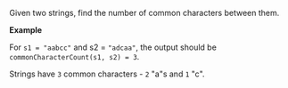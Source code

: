 Given two strings, find the number of common characters between them.

**Example**

For `s1 = "aabcc"` and s2 = `"adcaa"`, the output should be `commonCharacterCount(s1, s2) = 3`.

Strings have `3` common characters - `2` "a"s and `1` "c".